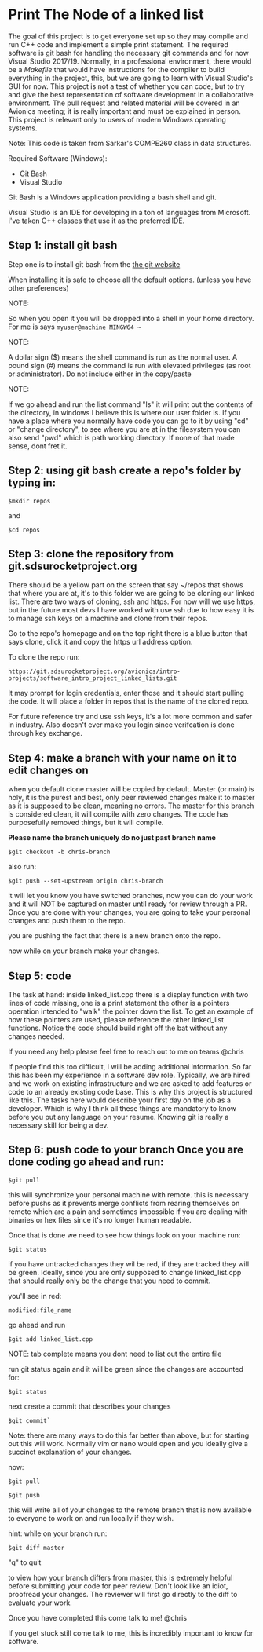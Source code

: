 # Print The Node of a linked list

The goal of this project is to get everyone set up so they may compile and run
C++ code and implement a simple print statement. The required software is git
bash for handling the necessary git commands and for now Visual Studio 2017/19.
Normally, in a professional environment, there would be a *Makefile* that would
have instructions for the compiler to build everything in the project, this,
but we are going to learn with Visual Studio's GUI for now. This project is not
a test of whether you can code, but to try and give the best representation of
software development in a collaborative environment. The pull request and
related material will be covered in an Avionics meeting; it is really important
and must be explained in person. This project is relevant only to users of
modern Windows operating systems.

Note: This code is taken from Sarkar's COMPE260 class in data structures.

Required Software (Windows):

- Git Bash
- Visual Studio 

Git Bash is a Windows application providing a bash shell and git.

Visual Studio is an IDE for developing in a ton of languages from Microsoft.
I've taken C++ classes that use it as the preferred IDE.


## Step 1: install git bash

Step one is to install git bash from the [the git
website](https://git-scm.com/downloads)

When installing it is safe to choose all the default options. (unless you have
other preferences)

NOTE:

So when you open it you will be dropped into a shell in your home directory.
For me is says `myuser@machine MINGW64 ~`

NOTE:

A dollar sign ($) means the shell command is run as the normal user. A pound
sign (#) means the command is run with elevated privileges (as root or
administrator). Do not include either in the copy/paste

NOTE:

If we go ahead and run the list command "ls" it will print out the contents of
the directory, in windows I believe this is where our user folder is. If you
have a place where you normally have code you can go to it by using "cd" or
"change directory", to see where you are at in the filesystem you can also send
"pwd" which is path working directory. If none of that made sense, dont fret
it. 

## Step 2: using git bash create a repo's folder by typing in:

``` $mkdir repos ```

and 

``` $cd repos ```

## Step 3: clone the repository from git.sdsurocketproject.org

There should be a yellow part on the screen that say ~/repos that shows that
where you are at, it's to this folder we are going to be cloning our linked
list. There are two ways of cloning, ssh and https. For now will we use https,
but in the future most devs I have worked with use ssh due to how easy it is to
manage ssh keys on a machine and clone from their repos. 

Go to the repo's homepage and on the top right there is a blue button that says
clone, click it and copy the https url address option.

To clone the repo run:

``` $git clone
https://git.sdsurocketproject.org/avionics/intro-projects/software_intro_project_linked_lists.git
```

It may prompt for login credentials, enter those and it should start pulling
the code. It will place a folder in repos that is the name of the cloned repo.

For future reference try and use ssh keys, it's a lot more common and safer in
industry. Also doesn't ever make you login since verifcation is done through
key exchange.

## Step 4: make a branch with your name on it to edit changes on

when you default clone master will be copied by default. Master (or main) is
holy, it is the purest and best, only peer reviewed changes make it to master
as it is supposed to be clean, meaning no errors. The master for this branch is
considered clean, it will compile with zero changes. The code has purposefully
removed things, but it will compile.

**Please name the branch uniquely do no just past branch name**

``` $git checkout -b chris-branch ```

also run:

``` $git push --set-upstream origin chris-branch ```

it will let you know you have switched branches, now you can do your work and
it will NOT be captured on master until ready for review through a PR.  Once
you are done with your changes, you are going to take your personal changes and
push them to the repo. 

you are pushing the fact that there is a new branch onto the repo.

now while on your branch make your changes.

## Step 5: code

The task at hand: inside linked\_list.cpp there is a display function with two
lines of code missing, one is a print statement the other is a pointers
operation intended to "walk" the pointer down the list. To get an example of
how these pointers are used, please reference the other linked_list functions.
Notice the code should build right off the bat without any changes needed.

If you need any help please feel free to reach out to me on teams @chris

If people find this too difficult, I will be adding additional information. So
far this has been my experience in a software dev role. Typically, we are hired
and we work on existing infrastructure and we are asked to add features or code
to an already existing code base. This is why this project is structured like
this. The tasks here would describe your first day on the job as a developer.
Which is why I think all these things are mandatory to know before you put any
language on your resume. Knowing git is really a necessary skill for being a
dev.

## Step 6: push code to your branch Once you are done coding go ahead and run:

``` $git pull ```

this will synchronize your personal machine with remote. this is necessary
before pushs as it prevents merge conflicts from rearing themselves on remote
which are a pain and sometimes impossible if you are dealing with binaries or
hex files since it's no longer human readable.

Once that is done we need to see how things look on your machine run:

``` $git status ```

if you have untracked changes they wil be red, if they are tracked they will be
green. Ideally, since you are only supposed to change linked_list.cpp that
should really only be the change that you need to commit. 

you'll see in red:

``` modified:file_name ```

go ahead and run 

``` $git add linked_list.cpp ```

NOTE: tab complete means you dont need to list out the entire file

run git status again and it will be green since the changes are accounted for:

``` $git status ```

next create a commit that describes your changes 

``` $git commit` ```

Note: there are many ways to do this far better than above, but for starting
out this will work. Normally vim or nano would open and you ideally give a
succinct explanation of your changes.

now: 

``` $git pull ```

``` $git push ```

this will write all of your changes to the remote branch that is now available
to everyone to work on and run locally if they wish.

hint: while on your branch run:

``` $git diff master ```

"q" to quit

to view how your branch differs from master, this is extremely helpful before
submitting your code for peer review. Don't look like an idiot, proofread your
changes. The reviewer will first go directly to the diff to evaluate your work.

Once you have completed this come talk to me! @chris

If you get stuck still come talk to me, this is incredibly important to know
for software.
